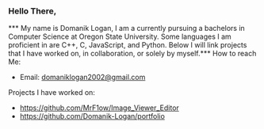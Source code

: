 ### Hello There,
*** My name is Domanik Logan, I am a currently pursuing a bachelors in Computer Science at Oregon State University. 
    Some languages I am proficient in are C++, C, JavaScript, and Python. Below I will link projects that I have worked on, 
    in collaboration, or solely by myself.*** 
How to reach Me: 
 - Email: domaniklogan2002@gmail.com
 
Projects I have worked on: 
  - https://github.com/MrF1ow/Image_Viewer_Editor
  - https://github.com/Domanik-Logan/portfolio 
<!--
**Domanik-Logan/Domanik-Logan** is a ✨ _special_ ✨ repository because its `README.md` (this file) appears on your GitHub profile.

Here are some ideas to get you started:

- 🔭 I’m currently working on ...
- 🌱 I’m currently learning ...
- 👯 I’m looking to collaborate on ...
- 🤔 I’m looking for help with ...
- 💬 Ask me about ...
- 📫 How to reach me: ...
- 😄 Pronouns: ...
- ⚡ Fun fact: ...
-->
